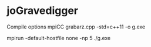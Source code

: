 # joGravedigger

Compile options
mpiCC grabarz.cpp  -std=c++11 -o g.exe

mpirun -default-hostfile none -np 5 ./g.exe